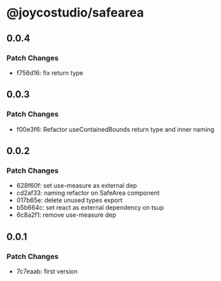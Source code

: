 # @joycostudio/safearea

## 0.0.4

### Patch Changes

- f756d16: fix return type

## 0.0.3

### Patch Changes

- f00e3f6: Refactor useContainedBounds return type and inner naming

## 0.0.2

### Patch Changes

- 628f60f: set use-measure as external dep
- cd2af33: naming refactor on SafeArea component
- 017b65e: delete unused types export
- b5b664c: set react as external dependency on tsup
- 6c8a2f1: remove use-measure dep

## 0.0.1

### Patch Changes

- 7c7eaab: first version
